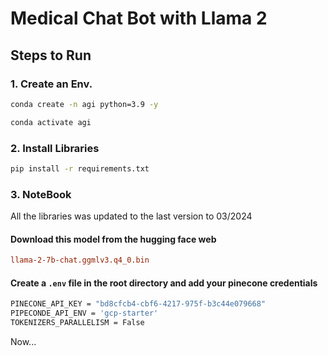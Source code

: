 # Medical Chat Bot with Llama 2

## Steps to Run
### 1. Create an Env.
```bash
conda create -n agi python=3.9 -y
```
```bash
conda activate agi
```
### 2. Install Libraries
```bash
pip install -r requirements.txt
```

### 3. NoteBook
All the libraries was updated to the last version to 03/2024

#### Download this model from the hugging face web
```ini
llama-2-7b-chat.ggmlv3.q4_0.bin
```
#### Create a ```.env``` file in the root directory and add your pinecone credentials
```bash
PINECONE_API_KEY = "bd8cfcb4-cbf6-4217-975f-b3c44e079668"
PIPECONDE_API_ENV = 'gcp-starter'
TOKENIZERS_PARALLELISM = False
```
Now...


